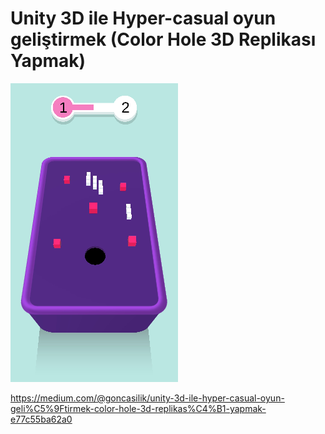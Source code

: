 # Unity 3D ile Hyper-casual oyun geliştirmek (Color Hole 3D Replikası Yapmak)

<img src="https://github.com/goncasilik/ColorHole_Replica/blob/master/ColorHoleGame.png"/>

https://medium.com/@goncasilik/unity-3d-ile-hyper-casual-oyun-geli%C5%9Ftirmek-color-hole-3d-replikas%C4%B1-yapmak-e77c55ba62a0
